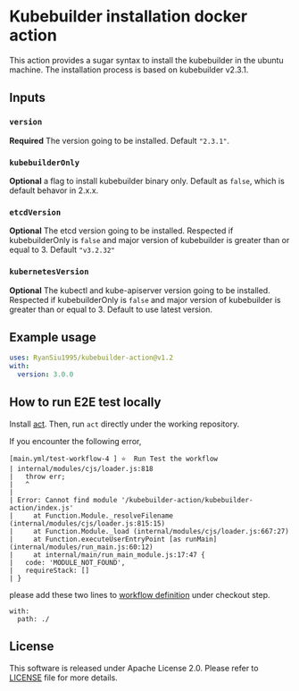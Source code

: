 # Kubebuilder installation docker action

This action provides a sugar syntax to install the kubebuilder
in the ubuntu machine. The installation process is based on kubebuilder v2.3.1.

## Inputs

### `version`

**Required** The version going to be installed. Default `"2.3.1"`.

### `kubebuilderOnly`

**Optional** a flag to install kubebuilder binary only.
Default as `false`, which is default behavor in 2.x.x.

### `etcdVersion`

**Optional** The etcd version going to be installed.
Respected if kubebuilderOnly is `false` and
major version of kubebuilder is greater than or equal to 3. Default `"v3.2.32"`

### `kubernetesVersion`

**Optional** The kubectl and kube-apiserver version going to be installed.
Respected if kubebuilderOnly is `false` and
major version of kubebuilder is greater than or equal to 3.
Default to use latest version.

## Example usage

```yaml
uses: RyanSiu1995/kubebuilder-action@v1.2
with:
  version: 3.0.0
```

## How to run E2E test locally

Install [act](https://github.com/nektos/act). Then,
run `act` directly under the working repository.

If you encounter the following error,

```
[main.yml/test-workflow-4 ] ⭐  Run Test the workflow
| internal/modules/cjs/loader.js:818
|   throw err;
|   ^
|
| Error: Cannot find module '/kubebuilder-action/kubebuilder-action/index.js'
|     at Function.Module._resolveFilename (internal/modules/cjs/loader.js:815:15)
|     at Function.Module._load (internal/modules/cjs/loader.js:667:27)
|     at Function.executeUserEntryPoint [as runMain] (internal/modules/run_main.js:60:12)
|     at internal/main/run_main_module.js:17:47 {
|   code: 'MODULE_NOT_FOUND',
|   requireStack: []
| }
```

please add these two lines to [workflow definition](.github/workflows/main.yml)
under checkout step.

```
with:
  path: ./
```

## License

This software is released under Apache License 2.0. Please refer
to [LICENSE](LICENSE) file for more details.
